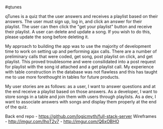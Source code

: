 #qtunes

qTunes is a quiz that the user answers and receives a playlist based on their
answers. The user must sign up, log in, and click an answer for their playlist.
The user can then click the "get your playlist" button and receive their playlist.
A user can delete and update a song. If you wish to do this, please update the
song before deleting it.

My approach to building the app was to use the majority of development time to
work on setting up and performing ajax calls. There are a number of preliminary
calls that were coded, get song, post playlist on click, and get playlist. This
proved troublesome and were consilidated into a post request for playlist with
the song id attached and a get playlist call. My experience with table
construction in the database was not flawless and this has taught me to use more
forethought in tables for future products.

My user stories are as follows: as a user, I want to answer questions and at the
end receive a playlist based on those answers. As a developer, I want to store
songs in a table and join them with users through playlists. As a dev, I want to
associate answers with songs and display them properly at the end of the quiz.

Back end repo - https://github.com/logicmyth/full-stack-server
Wireframes - http://imgur.com/lhoT2v7 - http://imgur.com/Q6xOBHO
